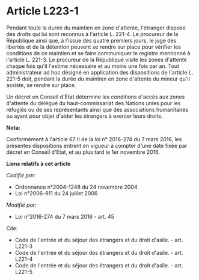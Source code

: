# Article L223-1

Pendant toute la durée du maintien en zone d'attente, l'étranger dispose des droits qui lui sont reconnus à l'article L.
221-4. Le procureur de la République ainsi que, à l'issue des quatre premiers jours, le juge des libertés et de la détention
peuvent se rendre sur place pour vérifier les conditions de ce maintien et se faire communiquer le registre mentionné à
l'article L. 221-3. Le procureur de la République visite les zones d'attente chaque fois qu'il l'estime nécessaire et au
moins une fois par an. Tout administrateur ad hoc désigné en application des dispositions de l'article L. 221-5 doit, pendant
la durée du maintien en zone d'attente du mineur qu'il assiste, se rendre sur place. 

Un décret en Conseil d'Etat détermine les conditions d'accès aux zones d'attente du délégué du haut-commissariat des Nations
unies pour les réfugiés ou de ses représentants ainsi que des associations humanitaires ou ayant pour objet d'aider les
étrangers à exercer leurs droits.

**Nota:**

Conformément à l'article 67 II de la loi n° 2016-274 du 7 mars 2016, les présentes dispositions entrent en vigueur à compter
d'une date fixée par décret en Conseil d'Etat, et au plus tard le 1er novembre 2016.

**Liens relatifs à cet article**

_Codifié par_:

  - Ordonnance n°2004-1248 du 24 novembre 2004
  - Loi n°2006-911 du 24 juillet 2006

_Modifié par_:

  - Loi n°2016-274 du 7 mars 2016 - art. 45

_Cite_:

  - Code de l'entrée et du séjour des étrangers et du droit d'asile. - art. L221-3
  - Code de l'entrée et du séjour des étrangers et du droit d'asile. - art. L221-4
  - Code de l'entrée et du séjour des étrangers et du droit d'asile. - art. L221-5
